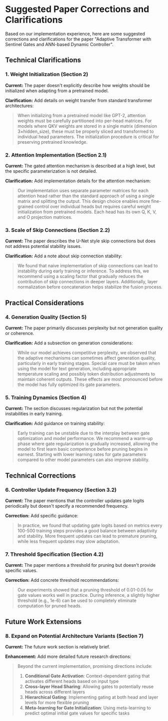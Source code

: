 # Suggested Paper Corrections and Clarifications

Based on our implementation experience, here are some suggested corrections and clarifications for the paper "Adaptive Transformer with Sentinel Gates and ANN-based Dynamic Controller".

## Technical Clarifications

### 1. Weight Initialization (Section 2)

**Current:** The paper doesn't explicitly describe how weights should be initialized when adapting from a pretrained model.

**Clarification:** Add details on weight transfer from standard transformer architectures:
> When initializing from a pretrained model like GPT-2, attention weights must be carefully partitioned into per-head matrices. For models where QKV weights are stored in a single matrix (dimension 3×hidden_size), these must be properly sliced and transformed to individual head parameters. The initialization procedure is critical for preserving pretrained knowledge.

### 2. Attention Implementation (Section 2.1)

**Current:** The gated attention mechanism is described at a high level, but the specific parameterization is not detailed.

**Clarification:** Add implementation details for the attention mechanism:
> Our implementation uses separate parameter matrices for each attention head rather than the standard approach of using a single matrix and splitting the output. This design choice enables more fine-grained control over individual heads but requires careful weight initialization from pretrained models. Each head has its own Q, K, V, and O projection matrices.

### 3. Scale of Skip Connections (Section 2.2)

**Current:** The paper describes the U-Net style skip connections but does not address potential stability issues.

**Clarification:** Add a note about skip connection stability:
> We found that naive implementation of skip connections can lead to instability during early training or inference. To address this, we recommend using a scaling factor that gradually reduces the contribution of skip connections in deeper layers. Additionally, layer normalization before concatenation helps stabilize the fusion process.

## Practical Considerations

### 4. Generation Quality (Section 5)

**Current:** The paper primarily discusses perplexity but not generation quality or coherence.

**Clarification:** Add a subsection on generation considerations:
> While our model achieves competitive perplexity, we observed that the adaptive mechanisms can sometimes affect generation quality, particularly in early training stages. Special care must be taken when using the model for text generation, including appropriate temperature scaling and possibly token distribution adjustments to maintain coherent outputs. These effects are most pronounced before the model has fully optimized its gate parameters.

### 5. Training Dynamics (Section 4)

**Current:** The section discusses regularization but not the potential instabilities in early training.

**Clarification:** Add guidance on training stability:
> Early training can be unstable due to the interplay between gate optimization and model performance. We recommend a warm-up phase where gate regularization is gradually increased, allowing the model to first learn basic competence before pruning begins in earnest. Starting with lower learning rates for gate parameters compared to other model parameters can also improve stability.

## Technical Corrections

### 6. Controller Update Frequency (Section 3.2)

**Current:** The paper mentions that the controller updates gate logits periodically but doesn't specify a recommended frequency.

**Correction:** Add specific guidance:
> In practice, we found that updating gate logits based on metrics every 100-500 training steps provides a good balance between adaptivity and stability. More frequent updates can lead to premature pruning, while less frequent updates may slow adaptation.

### 7. Threshold Specification (Section 4.2)

**Current:** The paper mentions a threshold for pruning but doesn't provide specific values.

**Correction:** Add concrete threshold recommendations:
> Our experiments showed that a pruning threshold of 0.01-0.05 for gate values works well in practice. During inference, a slightly higher threshold (e.g., 1e-6) can be used to completely eliminate computation for pruned heads.

## Future Work Extensions

### 8. Expand on Potential Architecture Variants (Section 7)

**Current:** The future work section is relatively brief.

**Enhancement:** Add more detailed future research directions:
> Beyond the current implementation, promising directions include:
> 1. **Conditional Gate Activation**: Context-dependent gating that activates different heads based on input type
> 2. **Cross-layer Head Sharing**: Allowing gates to potentially reuse heads across different layers
> 3. **Hierarchical Gating**: Implementing gating at both head and layer levels for more flexible pruning
> 4. **Meta-learning for Gate Initialization**: Using meta-learning to predict optimal initial gate values for specific tasks